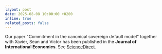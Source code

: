 ```yaml
---
layout: post
date: 2025-08-08 10:00:00 +0200
inline: true
related_posts: false
---
```


Our paper "Commitment in the canonical sovereign default model" together with Xavier, Sean and Victor has been published in the **Journal of International Economics**. See [ScienceDirect](https://www.sciencedirect.com/science/article/pii/S0022199625000765?via%3Dihub).
